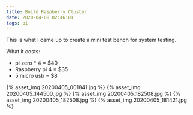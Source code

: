 ```yaml
---
title: Build Raspberry Cluster
date: 2020-04-08 02:46:01
tags: pi
---
```


This is what I came up to create a mini test bench for system testing.

What it costs:
 - pi zero * 4 = $40
 - Raspberry pi 4 = $35
 - 5 micro usb = $8
 
{% asset_img 20200405_001841.jpg %}
{% asset_img 20200405_144500.jpg %}
{% asset_img 20200405_182508.jpg %}
{% asset_img 20200405_182508.jpg %}
{% asset_img 20200405_181421.jpg %}

